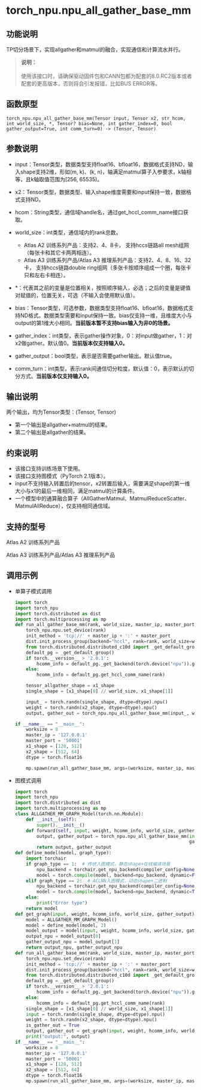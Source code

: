 # torch\_npu.npu\_all\_gather\_base\_mm<a name="ZH-CN_TOPIC_0000001979420567"></a>

## 功能说明<a name="zh-cn_topic_0000001694916914_section14441124184110"></a>

TP切分场景下，实现allgather和matmul的融合，实现通信和计算流水并行。

>**说明：**<br>  
>使用该接口时，请确保驱动固件包和CANN包都为配套的8.0.RC2版本或者配套的更高版本，否则将会引发报错，比如BUS ERROR等。

## 函数原型<a name="zh-cn_topic_0000001694916914_section776431568"></a>

```
torch_npu.npu_all_gather_base_mm(Tensor input, Tensor x2, str hcom, int world_size, *, Tensor? bias=None, int gather_index=0, bool gather_output=True, int comm_turn=0) -> (Tensor, Tensor)
```

## 参数说明<a name="zh-cn_topic_0000001694916914_section112637109429"></a>

-   input：Tensor类型，数据类型支持float16、bfloat16，数据格式支持ND，输入shape支持2维，形如\(m, k\)、\(k, n\)，轴满足matmul算子入参要求，k轴相等，且k轴取值范围为\[256, 65535\)。
-   x2：Tensor类型，数据类型、输入shape维度需要和input保持一致，数据格式支持ND。
-   hcom：String类型，通信域handle名，通过get\_hccl\_comm\_name接口获取。
-   world\_size：int类型，通信域内的rank总数。
    -   <term>Atlas A2 训练系列产品</term>：支持2、4、8卡， 支持hccs链路all mesh组网（每张卡和其它卡两两相连）。
    -   <term>Atlas A3 训练系列产品/Atlas A3 推理系列产品</term>：支持2、4、8、16、32卡， 支持hccs链路double ring组网（多张卡按顺序组成一个圈，每张卡只和左右卡相连）。

-   \*：代表其之前的变量是位置相关，按照顺序输入，必选；之后的变量是键值对赋值的，位置无关，可选（不输入会使用默认值）。
-   bias：Tensor类型，可选参数，数据类型支持float16、bfloat16，数据格式支持ND格式。数据类型需要和input保持一致。bias仅支持一维，且维度大小与output的第1维大小相同。**当前版本暂不支持bias输入为非0的场景。**
-   gather\_index：int类型，表示gather操作对象，0：对input做gather，1：对x2做gather。默认值0。**当前版本仅支持输入0。**
-   gather\_output：bool类型，表示是否需要gather输出。默认值true。
-   comm\_turn：int类型，表示rank间通信切分粒度，默认值：0，表示默认的切分方式。**当前版本仅支持输入0。**

## 输出说明<a name="zh-cn_topic_0000001694916914_section15236153161410"></a>

两个输出，均为Tensor类型：\(Tensor, Tensor\)

-   第一个输出是allgather+matmul的结果。
-   第二个输出是allgather的结果。

## 约束说明<a name="zh-cn_topic_0000001694916914_section19106152201519"></a>

-   该接口支持训练场景下使用。
-   该接口支持图模式（PyTorch 2.1版本）。
-   input不支持输入转置后的tensor，x2转置后输入，需要满足shape的第一维大小与x1的最后一维相同，满足matmul的计算条件。
-   一个模型中的通算融合算子（AllGatherMatmul、MatmulReduceScatter、MatmulAllReduce），仅支持相同通信域。

## 支持的型号<a name="zh-cn_topic_0000001694916914_section1414151813182"></a>

<term>Atlas A2 训练系列产品</term>

<term>Atlas A3 训练系列产品/Atlas A3 推理系列产品</term>

## 调用示例<a name="zh-cn_topic_0000001694916914_section14459801435"></a>

-   单算子模式调用

    ```python
    import torch
    import torch_npu
    import torch.distributed as dist
    import torch.multiprocessing as mp
    def run_all_gather_base_mm(rank, world_size, master_ip, master_port, x1_shape, x2_shape, dtype):
        torch_npu.npu.set_device(rank)
        init_method = 'tcp://' + master_ip + ':' + master_port
        dist.init_process_group(backend="hccl", rank=rank, world_size=world_size, init_method=init_method)
        from torch.distributed.distributed_c10d import _get_default_group
        default_pg = _get_default_group()
        if torch.__version__ > '2.0.1':
            hcomm_info = default_pg._get_backend(torch.device("npu")).get_hccl_comm_name(rank)
        else:
            hcomm_info = default_pg.get_hccl_comm_name(rank)
    
        tensor_allgather_shape = x1_shape
        single_shape = [x1_shape[0] // world_size, x1_shape[1]]
    
        input_ = torch.randn(single_shape, dtype=dtype).npu()
        weight = torch.randn(x2_shape, dtype=dtype).npu()
        output, gather_out = torch_npu.npu_all_gather_base_mm(input_, weight, hcomm_info, world_size)
    
    if __name__ == "__main__":
        worksize = 8
        master_ip = '127.0.0.1'
        master_port = '50001'
        x1_shape = [128, 512]
        x2_shape = [512, 64]
        dtype = torch.float16
    
        mp.spawn(run_all_gather_base_mm, args=(worksize, master_ip, master_port, x1_shape, x2_shape, dtype), nprocs=worksize)
    ```

-   图模式调用

    ```python
    import torch
    import torch_npu
    import torch.distributed as dist
    import torch.multiprocessing as mp
    class ALLGATHER_MM_GRAPH_Model(torch.nn.Module):
        def __init__(self):
            super().__init__()
        def forward(self, input, weight, hcomm_info, world_size, gather_output):
            output, gather_output = torch_npu.npu_all_gather_base_mm(input, weight, hcomm_info, world_size,
                                                                     gather_output=gather_output)
            return output, gather_output
    def define_model(model, graph_type):
        import torchair
        if graph_type == 1:  # 传统入图模式，静态shape+在线编译场景
            npu_backend = torchair.get_npu_backend(compiler_config=None)
            model = torch.compile(model, backend=npu_backend, dynamic=False)
        elif graph_type == 2:  # ACLNN入图模式，动态shape+二进制
            npu_backend = torchair.get_npu_backend(compiler_config=None)
            model = torch.compile(model, backend=npu_backend, dynamic=True)
        else:
            print("Error type")
        return model
    def get_graph(input, weight, hcomm_info, world_size, gather_output):
        model = ALLGATHER_MM_GRAPH_Model()
        model = define_model(model, 2)
        model_output = model(input, weight, hcomm_info, world_size, gather_output=gather_output)
        output_npu = model_output[0]
        gather_output_npu = model_output[1]
        return output_npu, gather_output_npu
    def run_all_gather_base_mm(rank, world_size, master_ip, master_port, x1_shape, x2_shape, dtype):
        torch_npu.npu.set_device(rank)
        init_method = 'tcp://' + master_ip + ':' + master_port
        dist.init_process_group(backend="hccl", rank=rank, world_size=world_size, init_method=init_method)
        from torch.distributed.distributed_c10d import _get_default_group
        default_pg = _get_default_group()
        if torch.__version__ > '2.0.1':
            hcomm_info = default_pg._get_backend(torch.device("npu")).get_hccl_comm_name(rank)
        else:
            hcomm_info = default_pg.get_hccl_comm_name(rank)
        single_shape = [x1_shape[0] // world_size, x1_shape[1]]
        input = torch.randn(single_shape, dtype=dtype).npu()
        weight = torch.randn(x2_shape, dtype=dtype).npu()
        is_gather_out = True
        output, gather_out = get_graph(input, weight, hcomm_info, world_size, is_gather_out)
        print("output:", output)
    if __name__ == "__main__":
        worksize = 8
        master_ip = '127.0.0.1'
        master_port = '50001'
        x1_shape = [128, 512]
        x2_shape = [512, 64]
        dtype = torch.float16
        mp.spawn(run_all_gather_base_mm, args=(worksize, master_ip, master_port, x1_shape, x2_shape, dtype), nprocs=worksize)
    ```


